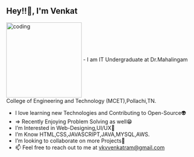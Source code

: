 <h2 align="left">Hey!!👋, I'm Venkat </h2> 
<img align="center"  right="50px" alt="coding" width="200" height="200" src="https://media.giphy.com/media/AceKHfcUrqauQ/giphy.gif">
- I am IT Undergraduate at Dr.Mahalingam College of Engineering and Technology (MCET),Pollachi,TN.

- I love learning new Technologies and Contributing to Open-Source👽
- => Recently Enjoying Problem Solving as well😁
- I’m Interested in Web-Designing,UI/UX🤖
- I’m Know HTML,CSS,JAVASCRIPT,JAVA,MYSQL,AWS. 
- I’m looking to collaborate on more Projects🤗
- 📫 Feel free to reach out to me at vkvvenkatram@gmail.com

<!---
Venkatlm10/Venkatlm10 is a ✨ special ✨ repository because its `README.md` (this file) appears on your GitHub profile.
You can click the Preview link to take a look at your changes.
--->
